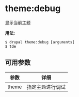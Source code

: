 # theme:debug
显示当前主题

**用法:**
```
$ drupal theme:debug [arguments]
$ tde  
```

## 可用参数
参数 | 详细
---------|-------------
theme | 指定主题进行调试
